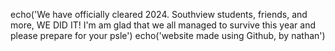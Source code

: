 echo('We have officially cleared 2024. Southview students, friends, and more, WE DID IT! I'm am glad that we all managed to survive this year and please prepare for your psle')
echo('website made using Github, by nathan')
